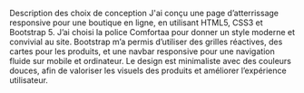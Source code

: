 Description des choix de conception
J'ai conçu une page d’atterrissage responsive pour une boutique en ligne, en utilisant HTML5, CSS3 et Bootstrap 5.
J’ai choisi la police Comfortaa pour donner un style moderne et convivial au site.
Bootstrap m’a permis d’utiliser des grilles réactives, des cartes pour les produits, et une navbar responsive pour une navigation fluide sur mobile et ordinateur.
Le design est minimaliste avec des couleurs douces, afin de valoriser les visuels des produits et améliorer l’expérience utilisateur.
